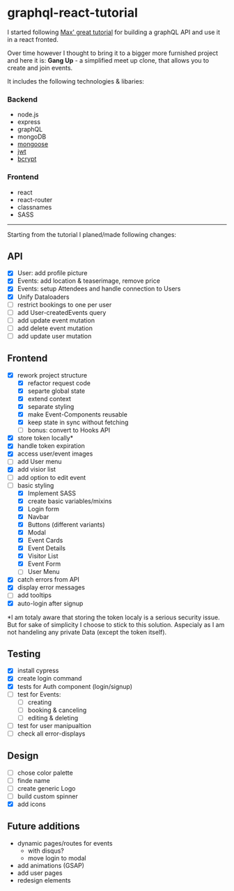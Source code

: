 # graphql-react-tutorial

I started following [Max' great tutorial](https://www.youtube.com/watch?v=7giZGFDGnkc&list=PL55RiY5tL51rG1x02Yyj93iypUuHYXcB_) for building a graphQL API and use it in a react fronted.

Over time however I thought to bring it to a bigger more furnished project and here it is: **Gang Up** - a simplified meet up clone, that allows you to create and join events.

It includes the following technologies & libaries:

### Backend

- node.js
- express
- graphQL
- mongoDB
- [mongoose](https://mongoosejs.com/)
- [jwt](https://github.com/auth0/node-jsonwebtoken)
- [bcrypt](https://github.com/kelektiv/node.bcrypt.js)

### Frontend

- react
- react-router
- classnames
- SASS

---

Starting from the tutorial I planed/made following changes:

## API

- [x] User: add profile picture
- [x] Events: add location & teaserimage, remove price
- [x] Events: setup Attendees and handle connection to Users
- [x] Unify Dataloaders
- [ ] restrict bookings to one per user
- [ ] add User-createdEvents query
- [ ] add update event mutation
- [ ] add delete event mutation
- [ ] add update user mutation

## Frontend

- [x] rework project structure
  - [x] refactor request code
  - [x] separte global state
  - [x] extend context
  - [x] separate styling
  - [x] make Event-Components reusable
  - [x] keep state in sync without fetching
  - [ ] bonus: convert to Hooks API
- [x] store token locally\*
- [x] handle token expiration
- [x] access user/event images
- [ ] add User menu
- [x] add visior list
- [ ] add option to edit event
- [ ] basic styling
  - [x] Implement SASS
  - [x] create basic variables/mixins
  - [x] Login form
  - [x] Navbar
  - [x] Buttons (different variants)
  - [x] Modal
  - [x] Event Cards
  - [x] Event Details
  - [x] Visitor List
  - [x] Event Form
  - [ ] User Menu
- [x] catch errors from API
- [x] display error messages
- [ ] add tooltips
- [x] auto-login after signup

\*I am totaly aware that storing the token localy is a serious security issue. But for sake of simplicity I choose to stick to this solution. Aspecialy as I am not handeling any private Data (except the token itself).

## Testing

- [x] install cypress
- [x] create login command
- [x] tests for Auth component (login/signup)
- [ ] test for Events:
  - [ ] creating
  - [ ] booking & canceling
  - [ ] editing & deleting
- [ ] test for user manipualtion
- [ ] check all error-displays

## Design

- [ ] chose color palette
- [ ] finde name
- [ ] create generic Logo
- [ ] build custom spinner
- [x] add icons

## Future additions

- dynamic pages/routes for events
  - with disqus?
  - move login to modal
- add animations (GSAP)
- add user pages
- redesign elements

